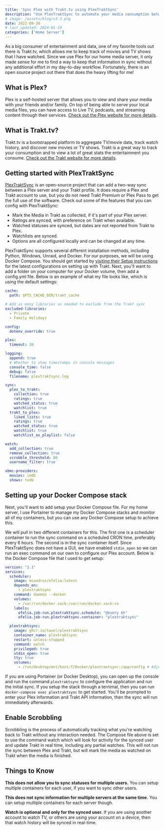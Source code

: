```yaml
---
title: 'Sync Plex with Trakt.tv using PlexTraktSync'
description: "Use PlexTraktSync to automate your media consumption between Plex and Trakt.tv."
# image: /assets/blog/v3-3.png
date: 2022-09-30
# last_updated: 2024-01-19
categories: ['Home Server']
---
```


As a big consumer of entertainment and data, one of my favorite tools out there is Trakt.tv, which allows me to keep track of movies and TV shows that I have watched. Since we use Plex for our home media server, it only made sense for me to find a way to keep that information in sync without any additional effort in my day-to-day workflow. Fortunately, there is an open source project out there that does the heavy lifting for me!

## What is Plex?

Plex is a self-hosted server that allows you to view and share your media with your friends and/or family. On top of being able to serve your local media files, you can have access to Live TV, podcasts, and streaming content through their services. [Check out the Plex website for more details](https://www.plex.tv/).

## What is Trakt.tv?

Trakt.tv is a bootstrapped platform to aggregate TV/movie data, track watch history, and discover new movies or TV shows. Trakt is a great way to track your consumption and to view a lot of great stats the entertainment you consume. [Check out the Trakt website for more details](https://trakt.tv/).

## Getting started with PlexTraktSync

[PlexTraktSync](https://github.com/Taxel/PlexTraktSync) is an open-source project that can add a two-way sync between a Plex server and your Trakt profile. It does require a Plex and Trakt account to use, but you do not need Trakt Premium or Plex Pass to get the full use of the software. Check out some of the features that you can config with PlexTraktSync:

* Mark the Media in Trakt as collected, if it's part of your Plex server.
* Ratings are synced, with preference on Trakt when available.
* Watched statuses are synced, but dates are not reported from Trakt to Plex.
* Watchlists are synced.
* Options are all configured locally and can be changed at any time.

PlexTraktSync supports several different installation methods, including Python, Windows, Unraid, and Docker. For our purposes, we will be using Docker Compose. You should get started by [visiting their Setup instructions](https://github.com/Taxel/PlexTraktSync#setup) for the latest configurations on setting up with Trakt. Next, you'll want to add a folder on your computer for your Docker volume, then add a config.yml file. Below is an example of what my file looks like, which is using the default settings:

```yaml [config.yml]
cache:
  path: $PTS_CACHE_DIR/trakt_cache

# Add as many libraries as needed to exclude from the Trakt sync
excluded-libraries:
  - Private
  - Family Holidays

config:
  dotenv_override: true

plex:
  timeout: 30

logging:
  append: true
  # Whether to show timestamps in console messages
  console_time: false
  debug: false
  filename: plextraktsync.log

sync:
  plex_to_trakt:
    collection: true
    ratings: true
    watched_status: true
    watchlist: true
  trakt_to_plex:
    liked_lists: true
    ratings: true
    watched_status: true
    watchlist: true
    watchlist_as_playlist: false

watch:
  add_collection: true
  remove_collection: true
  scrobble_threshold: 80
  username_filter: true

xbmc-providers:
  movies: imdb
  shows: tvdb
```

## Setting up your Docker Compose stack

Next, you'll want to add setup your Docker Compose file. For my home server, I use Portainer to manage my Docker Compose stacks and monitor all of my containers, but you can use any Docker Compose setup to achieve this.

We will pull in two different containers for this. The first one is a scheduler container to run the sync command on a scheduled CRON time, preferably every 6 hours. The second is in the sync container itself. Since PlexTraktSync does not have a GUI, we have enabled `stdin_open` so we can run an exec command on our own to configure our Plex account.  Below is the Docker Compose file that I used to get setup:

```yaml [docker-compose.yml]
version: "2.1"
services:
  scheduler:
    image: mcuadros/ofelia:latest
    depends_on:
      - plextraktsync
    command: daemon --docker
    volumes:
      - /var/run/docker.sock:/var/run/docker.sock:ro
    labels:
      ofelia.job-run.plextraktsync.schedule: "@every 6h"
      ofelia.job-run.plextraktsync.container: "plextraktsync"

  plextraktsync:
    image: ghcr.io/taxel/plextraktsync
    container_name: plextraktsync
    restart: unless-stopped
    command: watch
    privileged: true
    stdin_open: true
    tty: true
    volumes:
      - /run/desktop/mnt/host/f/Docker/plextraxtsync:/app/config # Adjust this to match your folder with the config.yml file.
```

If you are using Portainer (or Docker Desktop), you can open up the console and run the command `plextraktsync` to configure the application and run the initial sync. If you setup the stack through a ternimal, then you can run `docker-compose exec plextraktsync` to get started. You'll be prompted to enter your Plex information and Trakt API information, then the sync will run immediately afterwards.

## Enable Scrobbling

Scrobbling is the process of automatically tracking what you're watching back to Trakt without any interaction needed. The Compose file above is set to use the command watch which will look for activity for the synced user and update Trakt in real time, including any partial watches. This will not run the sync between Plex and Trakt, but will mark the media as watched on Trakt when the media is finished.

## Things to Know

**This does not allow you to sync statuses for multiple users.** You can setup multiple containers for each user, if you want to sync other users.

**This does not sync information for multiple servers at the same time.** You can setup multiple containers for each server though.

**Watch is optional and only for the synced user.** If you are using another account to watch TV, or others are using your account on a device, then that watch history will be synced in real-time.